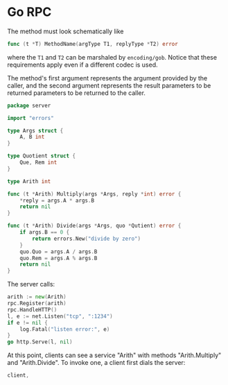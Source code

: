 # Go RPC

The method must look schematically like

```go
func (t *T) MethodName(argType T1, replyType *T2) error
```

where the `T1` and `T2` can be marshaled by `encoding/gob`. Notice that these requirements apply even if a different codec is used.

The method's first argument represents the argument provided by the caller, and the second argument represents the result parameters to be returned parameters to be returned to the caller.



```go
package server

import "errors"

type Args struct {
    A, B int
}

type Quotient struct {
    Que, Rem int
}

type Arith int

func (t *Arith) Multiply(args *Args, reply *int) error {
    *reply = args.A * args.B
    return nil
}

func (t *Arith) Divide(args *Args, quo *Qutient) error {
    if args.B == 0 {
        return errors.New("divide by zero")
    }
    quo.Quo = args.A / args.B
    quo.Rem = args.A % args.B
    return nil
}
```

The server calls:

```go
arith := new(Arith)
rpc.Register(arith)
rpc.HandleHTTP()
l, e := net.Listen("tcp", ":1234")
if e != nil {
    log.Fatal("listen error:", e)
}
go http.Serve(l, nil)
```

At this point, clients can see a service "Arith" with methods "Arith.Multiply" and "Arith.Divide". To invoke one, a client first dials the server:

```go
client, 
```























